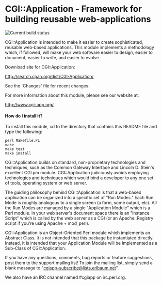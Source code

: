 # CGI::Application - Framework for building reusable web-applications

![Current build status](https://travis-ci.org/MartinMcGrath/CGI--Application.svg?branch=master)

CGI::Application is intended to make it easier to create sophisticated,
reusable web-based applications. This module implements a methodology which,
if followed, will make your web software easier to design, easier to
document, easier to write, and easier to evolve.

Download site for CGI::Application:

  http://search.cpan.org/dist/CGI-Application/

See the 'Changes' file for recent changes.

For more information about this module, please see our website at:

http://www.cgi-app.org/

#### How do I install it?

To install this module, cd to the directory that contains this README
file and type the following:

```
perl Makefile.PL
make
make test
make install
```

CGI::Application builds on standard, non-proprietary technologies and
techniques, such as the Common Gateway Interface and Lincoln D. Stein's
excellent CGI.pm module.  CGI::Application judiciously avoids employing
technologies and techniques which would bind a developer to any one set
of tools, operating system or web server.

The guiding philosophy behind CGI::Application is that a web-based
application can be organized into a specific set of "Run Modes." Each
Run Mode is roughly analogous to a single screen (a form, some output, etc).
All the Run Modes are managed by a single "Application Module" which is a
Perl module. In your web server's document space there is an "Instance
Script" which is called by the web server as a CGI (or an Apache::Registry
script if you're using Apache + mod_perl).

CGI::Application is an Object-Oriented Perl module which implements an
Abstract Class. It is not intended that this package be instantiated
directly. Instead, it is intended that your Application Module will be
implemented as a Sub-Class of CGI::Application.

If you have any questions, comments, bug reports or feature suggestions,
post them to the support mailing list!  To join the mailing list, simply
send a blank message to "cgiapp-subscribe@lists.erlbaum.net".

We also have an IRC channel named #cgiapp on irc.perl.org.
